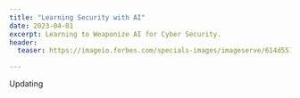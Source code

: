 ```yaml
---
title: "Learning Security with AI"
date: 2023-04-01
excerpt: Learning to Weaponize AI for Cyber Security.
header:
  teaser: https://imageio.forbes.com/specials-images/imageserve/614d55107441e2d9ba4238f6/The-7-Biggest-Artificial-Intelligence--AI--Trends-In-2022/960x0.jpg?format=jpg&width=960

---
```


Updating
